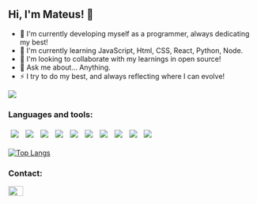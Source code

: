## Hi, I'm Mateus! 👋

- 🔭 I'm currently developing myself as a programmer, always dedicating my best!
- 🌱 I'm currently learning JavaScript, Html, CSS, React, Python, Node.
- 👯 I'm looking to collaborate with my learnings in open source!
- 💬 Ask me about... Anything. 
- ⚡ I try to do my best, and always reflecting where I can evolve!

<img src='https://github-readme-stats.vercel.app/api?username=Mateusr337&show_icons=true&theme=dracula' />

### Languages and tools:
 
 <div>
  <img style='margin: 5px;' src="https://img.shields.io/badge/javascript%20-%2320232a.svg?&style=for-the-badge&color=363636&logo=javascript&logoColor=%F7DF1E"/>
  <img style='margin: 5px;' src="https://img.shields.io/badge/CSS3%20-%2320232a.svg?&style=for-the-badge&color=363636&logo=CSS3&logoColor=1572B6"/>
  <img style='margin: 5px;' src="https://img.shields.io/badge/HTML5%20-%2320232a.svg?&style=for-the-badge&color=363636&logo=HTML5&logoColor=E34F26"/>
  <img style='margin: 5px;' src="https://img.shields.io/badge/react%20-%2320232a.svg?&style=for-the-badge&color=363636&logo=react&logoColor=%61DAFB"/>
  <img style='margin: 5px;' src="https://img.shields.io/badge/node js%20-%2320232a.svg?&style=for-the-badge&color=363636&logo=node.js&logoColor=%61DAFB"/>
  
  <img style='margin: 5px;' src="https://img.shields.io/badge/vs code%20-%2320232a.svg?&style=for-the-badge&color=363636&logo=visualstudiocode&logoColor=007ACC"/>
  <img style='margin: 5px;' src="https://img.shields.io/badge/github%20-%2320232a.svg?&style=for-the-badge&color=363636&logo=GitHub&logoColor=ffffff"/>
  <img style='margin: 5px;' src="https://img.shields.io/badge/trello%20-%2320232a.svg?&style=for-the-badge&color=363636&logo=trello&logoColor=0052CC"/>
  <img style='margin: 5px;' src="https://img.shields.io/badge/linux%20-%2320232a.svg?&style=for-the-badge&color=363636&logo=linux&logoColor=FCC624"/>
  
  <img style='margin: 5px;' src="https://img.shields.io/badge/python%20-%2320232a.svg?&style=for-the-badge&color=363636&logo=python&logoColor=3776AB"/>
</div>


[![Top Langs](https://github-readme-stats.vercel.app/api/top-langs/?username=anuraghazra&layout=compact)](https://github.com/anuraghazra/github-readme-stats)

### Contact:
<p align="left">
<a href="https://www.linkedin.com/in/mateuscruzrossetto" target="blank"><img align="center" src="https://raw.githubusercontent.com/rahuldkjain/github-profile-readme-generator/master/src/images/icons/Social/linked-in-alt.svg" alt="www.linkedin.com/in/mateuscruzrossetto" height="20" width="30" /></a> </p>


